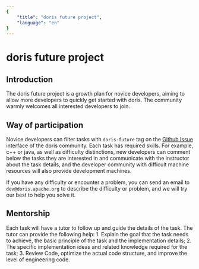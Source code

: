 ```yaml
---
{
    "title": "doris future project",
    "language": "en"
}
---
```


<!--
Licensed to the Apache Software Foundation (ASF) under one
or more contributor license agreements.  See the NOTICE file
distributed with this work for additional information
regarding copyright ownership.  The ASF licenses this file
to you under the Apache License, Version 2.0 (the
"License"); you may not use this file except in compliance
with the License.  You may obtain a copy of the License at

  http://www.apache.org/licenses/LICENSE-2.0

Unless required by applicable law or agreed to in writing,
software distributed under the License is distributed on an
"AS IS" BASIS, WITHOUT WARRANTIES OR CONDITIONS OF ANY
KIND, either express or implied.  See the License for the
specific language governing permissions and limitations
under the License.
-->

# doris future project

## Introduction

The doris future project is a growth plan for novice developers, aiming to allow more developers to quickly get started with doris. The community warmly welcomes all interested developers to join.

## Way of participation

Novice developers can filter tasks with `doris-future` tag on the [Github Issue](https://github.com/apache/doris/issues) interface of the doris community. Each task has required skills. For example, c++ or java, as well as difficulty distinctions, new developers can comment below the tasks they are interested in and communicate with the instructor about the task details, and the developer community with difficult machine resources will also provide development machines.

If you have any difficulty or encounter a problem, you can send an email to `dev@doris.apache.org` to describe the difficulty or problem, and we will try our best to help you solve it.

## Mentorship

Each task will have a tutor to follow up and guide the details of the task. The tutor can provide the following help: 1. Explain the goal that the task needs to achieve, the basic principle of the task and the implementation details; 2. The specific implementation ideas and related knowledge required for the task; 3. Review Code, optimize the actual code structure, and improve the level of engineering code.